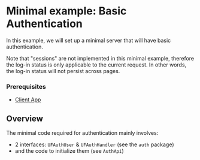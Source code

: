 # Minimal example: Basic Authentication

In this example, we will set up a minimal server that will have basic authentication.

Note that "sessions" are not implemented in this minimal example, therefore the log-in status
is only applicable to the current request. In other words, the log-in status will not persist across pages.

### Prerequisites

- [Client App](../04_client_app)

## Overview

The minimal code required for authentication mainly involves:
- 2 interfaces: `UFAuthUser` & `UFAuthHandler` (see the `auth` package)
- and the code to initialize them (see `AuthApi`)